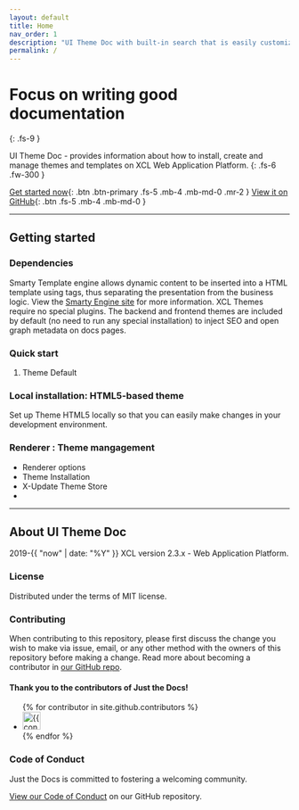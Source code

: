```yaml
---
layout: default
title: Home
nav_order: 1
description: "UI Theme Doc with built-in search that is easily customizable and hosted on GitHub Pages."
permalink: /
---
```


# Focus on writing good documentation
{: .fs-9 }

UI Theme Doc -  provides information about how to install, create and manage themes and templates on XCL Web Application Platform.
{: .fs-6 .fw-300 }

[Get started now](#getting-started){: .btn .btn-primary .fs-5 .mb-4 .mb-md-0 .mr-2 } [View it on GitHub](https://github.com/gigamaster/ui-theme-doc){: .btn .fs-5 .mb-4 .mb-md-0 }

---

## Getting started

### Dependencies

Smarty Template engine allows dynamic content to be inserted into a HTML template using tags, thus separating the presentation from the business logic. View the [Smarty Engine site](https://www.smarty.net/) for more information. XCL Themes require no special plugins. The backend and frontend themes are included by default (no need to run any special installation) to inject SEO and open graph metadata on docs pages.

### Quick start

1. Theme Default 
  
  
### Local installation: HTML5-based theme

Set up Theme HTML5 locally so that you can easily make changes in your development environment.

### Renderer : Theme mangagement

- Renderer options
- Theme Installation
- X-Update Theme Store
-  
---

## About UI Theme Doc

2019-{{ "now" | date: "%Y" }} XCL version 2.3.x - Web Application Platform.

### License

Distributed under the terms of MIT license.

### Contributing

When contributing to this repository, please first discuss the change you wish to make via issue,
email, or any other method with the owners of this repository before making a change. Read more about becoming a contributor in [our GitHub repo](https://github.com/gigamaster/ui-theme-doc#contributing).

#### Thank you to the contributors of Just the Docs!

<ul class="list-style-none">
{% for contributor in site.github.contributors %}
  <li class="d-inline-block mr-1">
     <a href="{{ contributor.html_url }}"><img src="{{ contributor.avatar_url }}" width="32" height="32" alt="{{ contributor.login }}"/></a>
  </li>
{% endfor %}
</ul>

### Code of Conduct

Just the Docs is committed to fostering a welcoming community.

[View our Code of Conduct](https://github.com/gigamaster/ui-theme-doc/blob/main/CODE_OF_CONDUCT.md) on our GitHub repository.
